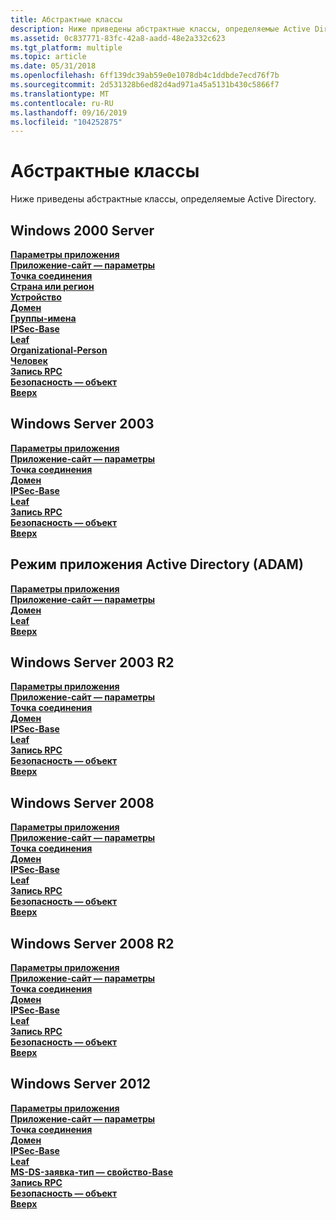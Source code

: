 ```yaml
---
title: Абстрактные классы
description: Ниже приведены абстрактные классы, определяемые Active Directory.
ms.assetid: 0c837771-83fc-42a8-aadd-48e2a332c623
ms.tgt_platform: multiple
ms.topic: article
ms.date: 05/31/2018
ms.openlocfilehash: 6ff139dc39ab59e0e1078db4c1ddbde7ecd76f7b
ms.sourcegitcommit: 2d531328b6ed82d4ad971a45a5131b430c5866f7
ms.translationtype: MT
ms.contentlocale: ru-RU
ms.lasthandoff: 09/16/2019
ms.locfileid: "104252875"
---
```

# <a name="abstract-classes"></a>Абстрактные классы

Ниже приведены абстрактные классы, определяемые Active Directory.

## <a name="windows-2000-server"></a>Windows 2000 Server

<dl>

[**Параметры приложения**](c-applicationsettings.md)  
[**Приложение-сайт — параметры**](c-applicationsitesettings.md)  
[**Точка соединения**](c-connectionpoint.md)  
[**Страна или регион**](c-country.md)  
[**Устройство**](c-device.md)  
[**Домен**](c-domain.md)  
[**Группы-имена**](c-groupofnames.md)  
[**IPSec-Base**](c-ipsecbase.md)  
[**Leaf**](c-leaf.md)  
[**Organizational-Person**](c-organizationalperson.md)  
[**Человек**](c-person.md)  
[**Запись RPC**](c-rpcentry.md)  
[**Безопасность — объект**](c-securityobject.md)  
[**Вверх**](c-top.md)  
</dl>

## <a name="windows-server-2003"></a>Windows Server 2003

<dl>

[**Параметры приложения**](c-applicationsettings.md)  
[**Приложение-сайт — параметры**](c-applicationsitesettings.md)  
[**Точка соединения**](c-connectionpoint.md)  
[**Домен**](c-domain.md)  
[**IPSec-Base**](c-ipsecbase.md)  
[**Leaf**](c-leaf.md)  
[**Запись RPC**](c-rpcentry.md)  
[**Безопасность — объект**](c-securityobject.md)  
[**Вверх**](c-top.md)  
</dl>

## <a name="active-directory-application-mode-adam"></a>Режим приложения Active Directory (ADAM)

<dl>

[**Параметры приложения**](c-applicationsettings.md)  
[**Приложение-сайт — параметры**](c-applicationsitesettings.md)  
[**Домен**](c-domain.md)  
[**Leaf**](c-leaf.md)  
[**Вверх**](c-top.md)  
</dl>

## <a name="windows-server-2003-r2"></a>Windows Server 2003 R2

<dl>

[**Параметры приложения**](c-applicationsettings.md)  
[**Приложение-сайт — параметры**](c-applicationsitesettings.md)  
[**Точка соединения**](c-connectionpoint.md)  
[**Домен**](c-domain.md)  
[**IPSec-Base**](c-ipsecbase.md)  
[**Leaf**](c-leaf.md)  
[**Запись RPC**](c-rpcentry.md)  
[**Безопасность — объект**](c-securityobject.md)  
[**Вверх**](c-top.md)  
</dl>

## <a name="windows-server-2008"></a>Windows Server 2008

<dl>

[**Параметры приложения**](c-applicationsettings.md)  
[**Приложение-сайт — параметры**](c-applicationsitesettings.md)  
[**Точка соединения**](c-connectionpoint.md)  
[**Домен**](c-domain.md)  
[**IPSec-Base**](c-ipsecbase.md)  
[**Leaf**](c-leaf.md)  
[**Запись RPC**](c-rpcentry.md)  
[**Безопасность — объект**](c-securityobject.md)  
[**Вверх**](c-top.md)  
</dl>

## <a name="windows-server-2008-r2"></a>Windows Server 2008 R2

<dl>

[**Параметры приложения**](c-applicationsettings.md)  
[**Приложение-сайт — параметры**](c-applicationsitesettings.md)  
[**Точка соединения**](c-connectionpoint.md)  
[**Домен**](c-domain.md)  
[**IPSec-Base**](c-ipsecbase.md)  
[**Leaf**](c-leaf.md)  
[**Запись RPC**](c-rpcentry.md)  
[**Безопасность — объект**](c-securityobject.md)  
[**Вверх**](c-top.md)  
</dl>

## <a name="windows-server-2012"></a>Windows Server 2012

<dl>

[**Параметры приложения**](c-applicationsettings.md)  
[**Приложение-сайт — параметры**](c-applicationsitesettings.md)  
[**Точка соединения**](c-connectionpoint.md)  
[**Домен**](c-domain.md)  
[**IPSec-Base**](c-ipsecbase.md)  
[**Leaf**](c-leaf.md)  
[**MS-DS-заявка-тип — свойство-Base**](c-msds-claimtypepropertybase.md)  
[**Запись RPC**](c-rpcentry.md)  
[**Безопасность — объект**](c-securityobject.md)  
[**Вверх**](c-top.md)  
</dl>

 

 




